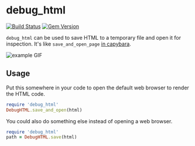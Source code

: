 debug_html
==========
[![Build Status](https://travis-ci.org/melvinsh/debug_html.svg?branch=master)](https://travis-ci.org/melvinsh/debug_html) [![Gem Version](https://badge.fury.io/rb/debug_html.svg)](https://badge.fury.io/rb/debug_html)

`debug_html` can be used to save HTML to a temporary file and open it for inspection. It's like `save_and_open_page` [in capybara](http://www.rubydoc.info/github/jnicklas/capybara/Capybara%2FSession%3Asave_and_open_page).

![example GIF](https://butt.githubusercontent.com/assets/1312973/18166690/dcddffb4-704c-11e6-85a0-cd7c6258dc00.gif)

## Usage
Put this somewhere in your code to open the default web browser to render the HTML code.
``` ruby
require 'debug_html'
DebugHTML.save_and_open(html)
```

You could also do something else instead of opening a web browser.
``` ruby
require 'debug_html'
path = DebugHTML.save(html)
```
